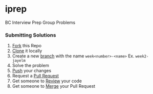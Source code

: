 # iprep
BC Interview Prep Group Problems

### Submitting Solutions
1. [Fork](https://help.github.com/articles/fork-a-repo/) this Repo
2. [Clone](https://help.github.com/articles/fork-a-repo/#step-2-create-a-local-clone-of-your-fork) it locally
3. Create a new [branch](https://help.github.com/articles/creating-and-deleting-branches-within-your-repository/) with the name `week<number>-<name>` Ex. `week2-jayelm`
4. Solve the problem
5. [Push](https://help.github.com/articles/pushing-to-a-remote/) your changes
6. Request a [Pull Request](https://help.github.com/articles/creating-a-pull-request/)
7. Get someone to [Review](https://github.com/thoughtbot/guides/tree/master/code-review) your code
8. Get someone to [Merge](https://help.github.com/articles/merging-a-pull-request/) your Pull Request
